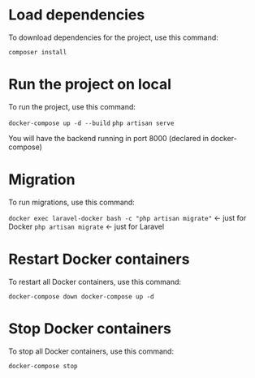 # Load dependencies

To download dependencies for the project, use this command:

`composer install`


# Run the project on local

To run the project, use this command:

`docker-compose up -d --build`
`php artisan serve`

You will have the backend running in port 8000 (declared in docker-compose)


# Migration

To run migrations, use this command:

`docker exec laravel-docker bash -c "php artisan migrate"` <- just for Docker
`php artisan migrate` <- just for Laravel


# Restart Docker containers

To restart all Docker containers, use this command:

`docker-compose down docker-compose up -d`


# Stop Docker containers

To stop all Docker containers, use this command:

`docker-compose stop`